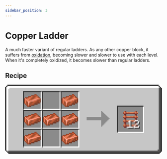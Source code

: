 ```yaml
---
sidebar_position: 3
---
```


# Copper Ladder

A much faster variant of regular ladders. As any other copper block, it suffers from [oxidation](https://minecraft.wiki/w/Oxidation), becoming slower and slower to use with each level. When it's completely oxidized, it becomes slower than regular ladders.

## Recipe

![](/img/coxinha/recipes/copper_ladder.png)